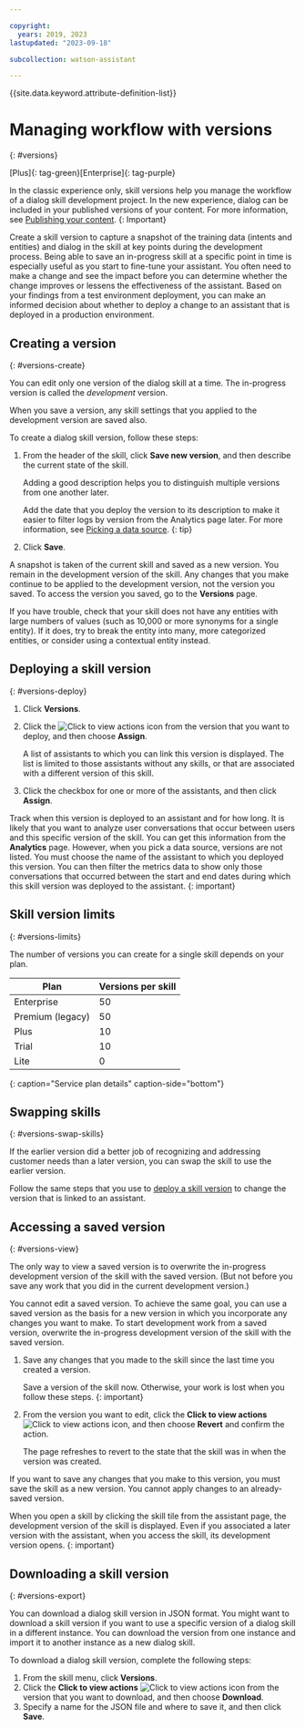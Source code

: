 ```yaml
---

copyright:
  years: 2019, 2023
lastupdated: "2023-09-18"

subcollection: watson-assistant

---
```


{{site.data.keyword.attribute-definition-list}}

# Managing workflow with versions
{: #versions}

[Plus]{: tag-green}[Enterprise]{: tag-purple}

In the classic experience only, skill versions help you manage the workflow of a dialog skill development project. In the new experience, dialog can be included in your published versions of your content. For more information, see [Publishing your content](/docs/watson-assistant?topic=watson-assistant-publish).
{: Important}

Create a skill version to capture a snapshot of the training data (intents and entities) and dialog in the skill at key points during the development process. Being able to save an in-progress skill at a specific point in time is especially useful as you start to fine-tune your assistant. You often need to make a change and see the impact before you can determine whether the change improves or lessens the effectiveness of the assistant. Based on your findings from a test environment deployment, you can make an informed decision about whether to deploy a change to an assistant that is deployed in a production environment.

## Creating a version
{: #versions-create}

You can edit only one version of the dialog skill at a time. The in-progress version is called the *development* version.

When you save a version, any skill settings that you applied to the development version are saved also.

To create a dialog skill version, follow these steps:

1.  From the header of the skill, click **Save new version**, and then describe the current state of the skill.

    Adding a good description helps you to distinguish multiple versions from one another later.

    Add the date that you deploy the version to its description to make it easier to filter logs by version from the Analytics page later. For more information, see [Picking a data source](/docs/watson-assistant?topic=watson-assistant-logs#logs-pick-data-source).
    {: tip}

1.  Click **Save**.

A snapshot is taken of the current skill and saved as a new version. You remain in the development version of the skill. Any changes that you make continue to be applied to the development version, not the version you saved. To access the version you saved, go to the **Versions** page.

If you have trouble, check that your skill does not have any entities with large numbers of values (such as 10,000 or more synonyms for a single entity). If it does, try to break the entity into many, more categorized entities, or consider using a contextual entity instead.

## Deploying a skill version
{: #versions-deploy}

1.  Click **Versions**.

1.  Click the ![Click to view actions](images/overflow-menu--vertical.svg) icon from the version that you want to deploy, and then choose **Assign**.

    A list of assistants to which you can link this version is displayed. The list is limited to those assistants without any skills, or that are associated with a different version of this skill.

1.  Click the checkbox for one or more of the assistants, and then click **Assign**.

Track when this version is deployed to an assistant and for how long. It is likely that you want to analyze user conversations that occur between users and this specific version of the skill. You can get this information from the **Analytics** page. However, when you pick a data source, versions are not listed. You must choose the name of the assistant to which you deployed this version. You can then filter the metrics data to show only those conversations that occurred between the start and end dates during which this skill version was deployed to the assistant.
{: important}

## Skill version limits
{: #versions-limits}

The number of versions you can create for a single skill depends on your plan.

| Plan | Versions per skill |
| --- | --- |
| Enterprise | 50 |
| Premium (legacy) | 50 |
| Plus | 10 |
| Trial | 10 |
| Lite |  0 |
{: caption="Service plan details" caption-side="bottom"}

## Swapping skills
{: #versions-swap-skills}

If the earlier version did a better job of recognizing and addressing customer needs than a later version, you can swap the skill to use the earlier version.

Follow the same steps that you use to [deploy a skill version](#versions-deploy) to change the version that is linked to an assistant.

## Accessing a saved version
{: #versions-view}

The only way to view a saved version is to overwrite the in-progress development version of the skill with the saved version. (But not before you save any work that you did in the current development version.)

You cannot edit a saved version. To achieve the same goal, you can use a saved version as the basis for a new version in which you incorporate any changes you want to make. To start development work from a saved version, overwrite the in-progress development version of the skill with the saved version.

1.  Save any changes that you made to the skill since the last time you created a version.

    Save a version of the skill now. Otherwise, your work is lost when you follow these steps.
    {: important}

1.  From the version you want to edit, click the **Click to view actions** ![Click to view actions](images/overflow-menu--vertical.svg) icon, and then choose **Revert** and confirm the action.

    The page refreshes to revert to the state that the skill was in when the version was created.

If you want to save any changes that you make to this version, you must save the skill as a new version. You cannot apply changes to an already-saved version.

When you open a skill by clicking the skill tile from the assistant page, the development version of the skill is displayed. Even if you associated a later version with the assistant, when you access the skill, its development version opens.
{: important}

## Downloading a skill version
{: #versions-export}

You can download a dialog skill version in JSON format. You might want to download a skill version if you want to use a specific version of a dialog skill in a different instance. You can download the version from one instance and import it to another instance as a new dialog skill.

To download a dialog skill version, complete the following steps:

1.  From the skill menu, click **Versions**.
1.  Click the **Click to view actions** ![Click to view actions](images/overflow-menu--vertical.svg) icon from the version that you want to download, and then choose **Download**.
1.  Specify a name for the JSON file and where to save it, and then click **Save**.
